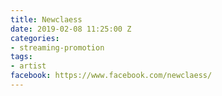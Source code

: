```yaml
---
title: Newclaess
date: 2019-02-08 11:25:00 Z
categories:
- streaming-promotion
tags:
- artist
facebook: https://www.facebook.com/newclaess/
---
```


